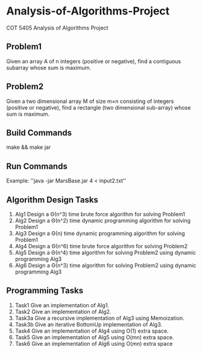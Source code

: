 # Analysis-of-Algorithms-Project
COT 5405 Analysis of Algorithms Project


## Problem1 
Given an array A of n integers (positive or negative), find a contiguous subarray whose
sum is maximum.


## Problem2 
Given a two dimensional array M of size m×n consisting of integers (positive or negative),
find a rectangle (two dimensional sub-array) whose sum is maximum.

## Build Commands
make && make jar

## Run Commands
Example: ''java -jar MarsBase.jar 4 < input2.txt''


## Algorithm Design Tasks
1. Alg1 Design a Θ(n^3) time brute force algorithm for solving Problem1
2. Alg2 Design a Θ(n^2) time dynamic programming algorithm for solving Problem1
3. Alg3 Design a Θ(n) time dynamic programming algorithm for solving Problem1
4. Alg4 Design a Θ(n^6) time brute force algorithm for solving Problem2
5. Alg5 Design a Θ(n^4) time algorithm for solving Problem2 using dynamic programming Alg3
6. Alg6 Design a Θ(n^3) time algorithm for solving Problem2 using dynamic programming Alg3


## Programming Tasks
1. Task1 Give an implementation of Alg1.
2. Task2 Give an implementation of Alg2.
3. Task3a Give a recursive implementation of Alg3 using Memoization.
4. Task3b Give an iterative BottomUp implementation of Alg3.
5. Task4 Give an implementation of Alg4 using O(1) extra space.
6. Task5 Give an implementation of Alg5 using O(mn) extra space.
7. Task6 Give an implementation of Alg6 using O(mn) extra space

